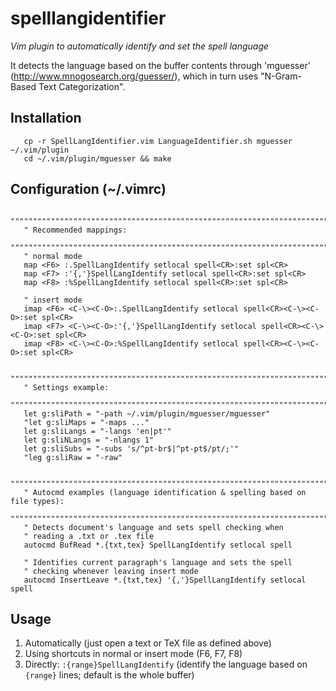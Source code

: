 spelllangidentifier
===================

*Vim plugin to automatically identify and set the spell language*

It detects the language based on the buffer contents through 'mguesser'
(http://www.mnogosearch.org/guesser/), which in turn uses "N-Gram-Based Text
Categorization".

Installation
------------

```
   cp -r SpellLangIdentifier.vim LanguageIdentifier.sh mguesser ~/.vim/plugin
   cd ~/.vim/plugin/mguesser && make
```


Configuration (~/.vimrc)
------------------------

```
   """""""""""""""""""""""""""""""""""""""""""""""""""""""""""""""""""""""""""""
   " Recommended mappings:
   """""""""""""""""""""""""""""""""""""""""""""""""""""""""""""""""""""""""""""
   " normal mode
   map <F6> :.SpellLangIdentify setlocal spell<CR>:set spl<CR>
   map <F7> :'{,'}SpellLangIdentify setlocal spell<CR>:set spl<CR>
   map <F8> :%SpellLangIdentify setlocal spell<CR>:set spl<CR>

   " insert mode
   imap <F6> <C-\><C-O>:.SpellLangIdentify setlocal spell<CR><C-\><C-O>:set spl<CR>
   imap <F7> <C-\><C-O>:'{,'}SpellLangIdentify setlocal spell<CR><C-\><C-O>:set spl<CR>
   imap <F8> <C-\><C-O>:%SpellLangIdentify setlocal spell<CR><C-\><C-O>:set spl<CR>

   """""""""""""""""""""""""""""""""""""""""""""""""""""""""""""""""""""""""""""
   " Settings example:
   """""""""""""""""""""""""""""""""""""""""""""""""""""""""""""""""""""""""""""
   let g:sliPath = "-path ~/.vim/plugin/mguesser/mguesser"
   "let g:sliMaps = "-maps ..."
   let g:sliLangs = "-langs 'en|pt'"
   let g:sliNLangs = "-nlangs 1"
   let g:sliSubs = "-subs 's/^pt-br$|^pt-pt$/pt/;'"
   "leg g:sliRaw = "-raw"

   """""""""""""""""""""""""""""""""""""""""""""""""""""""""""""""""""""""""""""
   " Autocmd examples (language identification & spelling based on file types):
   """""""""""""""""""""""""""""""""""""""""""""""""""""""""""""""""""""""""""""
   " Detects document's language and sets spell checking when
   " reading a .txt or .tex file
   autocmd BufRead *.{txt,tex} SpellLangIdentify setlocal spell

   " Identifies current paragraph's language and sets the spell
   " checking whenever leaving insert mode
   autocmd InsertLeave *.{txt,tex} '{,'}SpellLangIdentify setlocal spell
```


Usage
-----

   1. Automatically (just open a text or TeX file as defined above)
   2. Using shortcuts in normal or insert mode (F6, F7, F8)
   3. Directly: `:{range}SpellLangIdentify` (identify the language based on `{range}` lines; default is the whole buffer)

